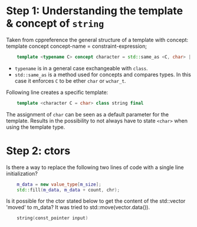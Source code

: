 # Step 1: Understanding the template & concept of `string`

Taken from cppreference the general structure of a template with concept:  
template <template-parameter-list> concept concept-name = constraint-expression;


```cpp
	template <typename C> concept character = std::same_as <C, char> || std::same_as <C, wchar_t>;
```

- `typename` is in a general case exchangeable with `class`.
- `std::same_as` is a method used for concepts and compares types. In this case it enforces `C` to be ether `char` or `wchar_t`.  

Following line creates a specific template:
```cpp
	template <character C = char> class string final
```

The assignment of `char` can be seen as a default parameter for the template. Results in the possibility to not always have to 
state `<char>` when using the template type.

# Step 2: ctors

Is there a way to replace the following two lines of code with a single line initialization?
```cpp
	m_data = new value_type[m_size];
    std::fill(m_data, m_data + count, chr);
```

Is it possible for the ctor stated below to get the content of the std::vector 'moved' to m_data?
It was tried to std::move(vector.data()).
```cpp
	string(const_pointer input)
```


